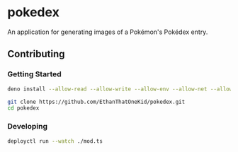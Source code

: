 # pokedex
An application for generating images of a Pokémon's Pokédex entry.

## Contributing

### Getting Started

```sh
deno install --allow-read --allow-write --allow-env --allow-net --allow-run --no-check -f https://deno.land/x/deploy/deployctl.ts

git clone https://github.com/EthanThatOneKid/pokedex.git
cd pokedex
```

### Developing

```sh
deployctl run --watch ./mod.ts
```
